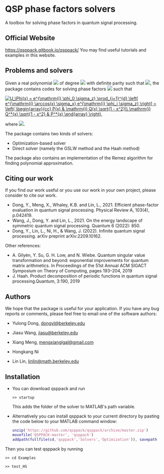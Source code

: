 

# QSP phase factors solvers  

A toolbox for solving phase factors in quantum signal processing.

## Official Website
https://qsppack.gitbook.io/qsppack/
You may find useful tutorials and examples in this website.

## Problems and solvers

Given a real polynomial <img src="http://chart.googleapis.com/chart?cht=tx&chl= f" style="border:none;"> of degree <img src="http://chart.googleapis.com/chart?cht=tx&chl= d" style="border:none;"> with definite parity such that <img src="http://chart.googleapis.com/chart?cht=tx&chl= |f(x)| \le 1, x\in[-1,1]" style="border:none;">, the package contains codes for solving phase factors <img src="http://chart.googleapis.com/chart?cht=tx&chl= \Phi=(\phi_0,\dots,\phi_d)" style="border:none;"> such that

<a href="https://www.codecogs.com/eqnedit.php?latex=U_\Phi(x)&space;=&space;e^{\mathrm{i}&space;\phi_0&space;\sigma_z}&space;\prod_{j=1}^{d}&space;\left[&space;e^{\mathrm{i}&space;\arccos(x)&space;\sigma_x}&space;e^{\mathrm{i}&space;\phi_j&space;\sigma_z}&space;\right]&space;=&space;\left(&space;\begin{array}{cc}&space;P(x)&space;&&space;\mathrm{i}&space;Q(x)&space;\sqrt{1&space;-&space;x^2}\\&space;\mathrm{i}&space;Q^*(x)&space;\sqrt{1&space;-&space;x^2}&space;&&space;P^*(x)&space;\end{array}&space;\right)," target="_blank"><img src="https://latex.codecogs.com/gif.latex?U_\Phi(x)&space;=&space;e^{\mathrm{i}&space;\phi_0&space;\sigma_z}&space;\prod_{j=1}^{d}&space;\left[&space;e^{\mathrm{i}&space;\arccos(x)&space;\sigma_x}&space;e^{\mathrm{i}&space;\phi_j&space;\sigma_z}&space;\right]&space;=&space;\left(&space;\begin{array}{cc}&space;P(x)&space;&&space;\mathrm{i}&space;Q(x)&space;\sqrt{1&space;-&space;x^2}\\&space;\mathrm{i}&space;Q^*(x)&space;\sqrt{1&space;-&space;x^2}&space;&&space;P^*(x)&space;\end{array}&space;\right)," title="U_\Phi(x) = e^{\mathrm{i} \phi_0 \sigma_z} \prod_{j=1}^{d} \left[ e^{\mathrm{i} \arccos(x) \sigma_x} e^{\mathrm{i} \phi_j \sigma_z} \right] = \left( \begin{array}{cc} P(x) & \mathrm{i} Q(x) \sqrt{1 - x^2}\\ \mathrm{i} Q^*(x) \sqrt{1 - x^2} & P^*(x) \end{array} \right)," /></a>

where <img src="http://chart.googleapis.com/chart?cht=tx&chl= P_{\mathrm{Re}}=f" style="border:none;">.

The package contains two kinds of solvers:

- Optimization-based solver 
- Direct solver (namely the GSLW method and the Haah method)

The package also contains an implementation of the Remez algorithm for finding polynomial approximation.

## Citing our work

If you find our work useful or you use our work in your own project, please consider to cite our work.

- Dong, Y., Meng, X., Whaley, K.B. and Lin, L., 2021. Efficient phase-factor evaluation in quantum signal processing. Physical Review A, 103(4), p.042419.
- Wang, J., Dong, Y. and Lin, L., 2021. On the energy landscape of symmetric quantum signal processing. Quantum 6 (2022): 850.
- Dong, Y., Lin, L., Ni, H., & Wang, J. (2022). Infinite quantum signal processing. arXiv preprint arXiv:2209.10162.

Other references: 

- A. Gilyén, Y. Su, G. H. Low, and N. Wiebe. Quantum singular value transformation and beyond: exponential improvements for quantum matrix arithmetics. In Proceedings of the 51st Annual ACM SIGACT Symposium on Theory of Computing, pages 193–204, 2019
- J. Haah. Product decomposition of periodic functions in quantum signal processing.Quantum, 3:190, 2019



##  Authors

We hope that the package is useful for your application. If you have any bug reports or comments, please feel free to email one of the software authors:

* Yulong Dong, dongyl@berkeley.edu

* Jiasu Wang, jiasu@berkeley.edu

* Xiang Meng, mengxianglgal@gmail.com

* Hongkang Ni

* Lin Lin, linlin@math.berkeley.edu

  

## Installation

- You can download qsppack and run

	`>> startup`

	This adds the folder of the solver to MATLAB's path variable.

- Alternatively you can install qsppack to your current directory by pasting the code below to your MATLAB command window:

    ```matlab
	unzip('https://github.com/qsppack/qsppack/archive/master.zip')
	movefile('QSPPACK-master', 'qsppack')
	addpath(fullfile(cd,'qsppack','Solvers','Optimization')), savepath
    ```

Then you can test qsppack by running

`>> cd Examples`

`>> test_HS`



